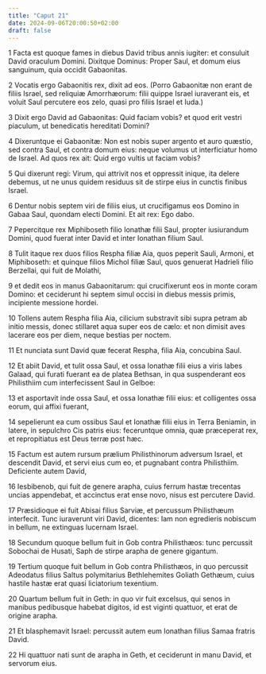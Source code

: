 ```yaml
---
title: "Caput 21"
date: 2024-09-06T20:00:50+02:00
draft: false
---
```



1 Facta est quoque fames in diebus David tribus annis iugiter: et consuluit David oraculum Domini. Dixitque Dominus: Proper Saul, et domum eius sanguinum, quia occidit Gabaonitas.

2 Vocatis ergo Gabaonitis rex, dixit ad eos. (Porro Gabaonitæ non erant de filiis Israel, sed reliquiæ Amorrhæorum: filii quippe Israel iuraverant eis, et voluit Saul percutere eos zelo, quasi pro filiis Israel et Iuda.)

3 Dixit ergo David ad Gabaonitas: Quid faciam vobis? et quod erit vestri piaculum, ut benedicatis hereditati Domini?

4 Dixeruntque ei Gabaonitæ: Non est nobis super argento et auro quæstio, sed contra Saul, et contra domum eius: neque volumus ut interficiatur homo de Israel. Ad quos rex ait: Quid ergo vultis ut faciam vobis?

5 Qui dixerunt regi: Virum, qui attrivit nos et oppressit inique, ita delere debemus, ut ne unus quidem residuus sit de stirpe eius in cunctis finibus Israel.

6 Dentur nobis septem viri de filiis eius, ut crucifigamus eos Domino in Gabaa Saul, quondam electi Domini. Et ait rex: Ego dabo.

7 Pepercitque rex Miphiboseth filio Ionathæ filii Saul, propter iusiurandum Domini, quod fuerat inter David et inter Ionathan filium Saul.

8 Tulit itaque rex duos filios Respha filiæ Aia, quos peperit Sauli, Armoni, et Miphiboseth: et quinque filios Michol filiæ Saul, quos genuerat Hadrieli filio Berzellai, qui fuit de Molathi,

9 et dedit eos in manus Gabaonitarum: qui crucifixerunt eos in monte coram Domino: et ceciderunt hi septem simul occisi in diebus messis primis, incipiente messione hordei.

10 Tollens autem Respha filia Aia, cilicium substravit sibi supra petram ab initio messis, donec stillaret aqua super eos de cælo: et non dimisit aves lacerare eos per diem, neque bestias per noctem.

11 Et nunciata sunt David quæ fecerat Respha, filia Aia, concubina Saul.

12 Et abiit David, et tulit ossa Saul, et ossa Ionathæ filii eius a viris Iabes Galaad, qui furati fuerant ea de platea Bethsan, in qua suspenderant eos Philisthiim cum interfecissent Saul in Gelboe:

13 et asportavit inde ossa Saul, et ossa Ionathæ filii eius: et colligentes ossa eorum, qui affixi fuerant,

14 sepelierunt ea cum ossibus Saul et Ionathæ filii eius in Terra Beniamin, in latere, in sepulchro Cis patris eius: feceruntque omnia, quæ præceperat rex, et repropitiatus est Deus terræ post hæc.

15 Factum est autem rursum prælium Philisthinorum adversum Israel, et descendit David, et servi eius cum eo, et pugnabant contra Philisthiim. Deficiente autem David,

16 Iesbibenob, qui fuit de genere arapha, cuius ferrum hastæ trecentas uncias appendebat, et accinctus erat ense novo, nisus est percutere David.

17 Præsidioque ei fuit Abisai filius Sarviæ, et percussum Philisthæum interfecit. Tunc iuraverunt viri David, dicentes: Iam non egredieris nobiscum in bellum, ne extinguas lucernam Israel.

18 Secundum quoque bellum fuit in Gob contra Philisthæos: tunc percussit Sobochai de Husati, Saph de stirpe arapha de genere gigantum.

19 Tertium quoque fuit bellum in Gob contra Philisthæos, in quo percussit Adeodatus filius Saltus polymitarius Bethlehemites Goliath Gethæum, cuius hastile hastæ erat quasi liciatorium texentium.

20 Quartum bellum fuit in Geth: in quo vir fuit excelsus, qui senos in manibus pedibusque habebat digitos, id est viginti quattuor, et erat de origine arapha.

21 Et blasphemavit Israel: percussit autem eum Ionathan filius Samaa fratris David.

22 Hi quattuor nati sunt de arapha in Geth, et ceciderunt in manu David, et servorum eius.

